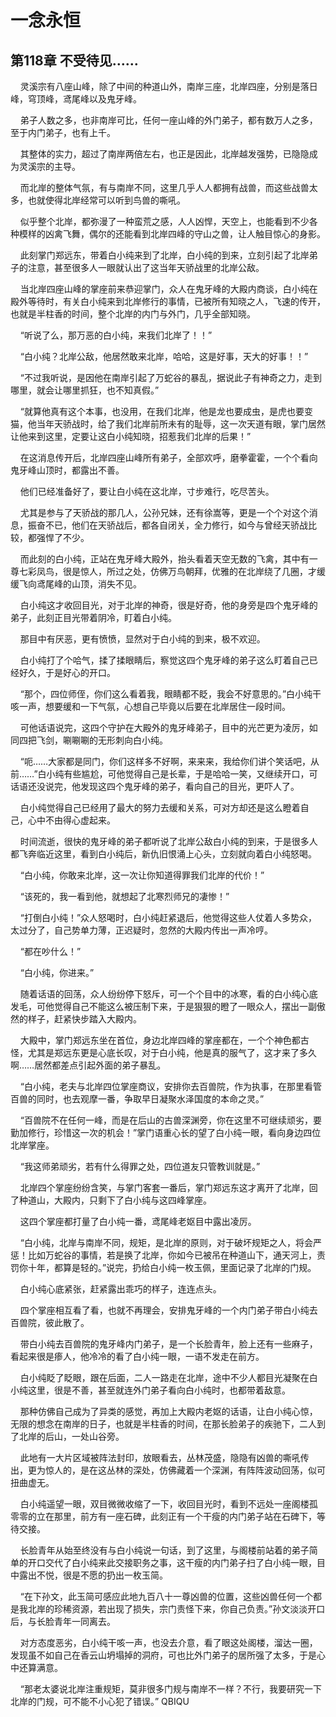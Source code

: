 # 一念永恒 
 ## 第118章 不受待见……
     灵溪宗有八座山峰，除了中间的种道山外，南岸三座，北岸四座，分别是落日峰，穹顶峰，鸢尾峰以及鬼牙峰。

    弟子人数之多，也非南岸可比，任何一座山峰的外门弟子，都有数万人之多，至于内门弟子，也有上千。

    其整体的实力，超过了南岸两倍左右，也正是因此，北岸越发强势，已隐隐成为灵溪宗的主导。

    而北岸的整体气氛，有与南岸不同，这里几乎人人都拥有战兽，而这些战兽太多，也就使得北岸经常可以听到鸟兽的嘶吼。

    似乎整个北岸，都弥漫了一种蛮荒之感，人人凶悍，天空上，也能看到不少各种模样的凶禽飞舞，偶尔的还能看到北岸四峰的守山之兽，让人触目惊心的身影。

    此刻掌门郑远东，带着白小纯来到了北岸，白小纯的到来，立刻引起了北岸弟子的注意，甚至很多人一眼就认出了这当年天骄战里的北岸公敌。

    当北岸四座山峰的掌座前来恭迎掌门，众人在鬼牙峰的大殿内商谈，白小纯在殿外等待时，有关白小纯来到北岸修行的事情，已被所有知晓之人，飞速的传开，也就是半柱香的时间，整个北岸的内门与外门，几乎全部知晓。

    “听说了么，那万恶的白小纯，来我们北岸了！！”

    “白小纯？北岸公敌，他居然敢来北岸，哈哈，这是好事，天大的好事！！”

    “不过我听说，是因他在南岸引起了万蛇谷的暴乱，据说此子有神奇之力，走到哪里，就会让哪里抓狂，也不知真假。”

    “就算他真有这个本事，也没用，在我们北岸，他是龙也要成虫，是虎也要变猫，他当年天骄战时，给了我们北岸前所未有的耻辱，这一次天道有眼，掌门居然让他来到这里，定要让这白小纯知晓，招惹我们北岸的后果！”

    在这消息传开后，北岸四座山峰所有弟子，全部欢呼，磨拳霍霍，一个个看向鬼牙峰山顶时，都露出不善。

    他们已经准备好了，要让白小纯在这北岸，寸步难行，吃尽苦头。

    尤其是参与了天骄战的那几人，公孙兄妹，还有徐嵩等，更是一个个对这个消息，振奋不已，他们在天骄战后，都各自闭关，全力修行，如今与曾经天骄战比较，都强悍了不少。

    而此刻的白小纯，正站在鬼牙峰大殿外，抬头看着天空无数的飞禽，其中有一尊七彩凤鸟，很是惊人，所过之处，仿佛万鸟朝拜，优雅的在北岸绕了几圈，才缓缓飞向鸢尾峰的山顶，消失不见。

    白小纯这才收回目光，对于北岸的神奇，很是好奇，他的身旁是四个鬼牙峰的弟子，此刻正目光带着阴冷，盯着白小纯。

    那目中有厌恶，更有愤愤，显然对于白小纯的到来，极不欢迎。

    白小纯打了个哈气，揉了揉眼睛后，察觉这四个鬼牙峰的弟子这么盯着自己已经好久，于是好心的开口。

    “那个，四位师侄，你们这么看着我，眼睛都不眨，我会不好意思的。”白小纯干咳一声，想要缓和一下气氛，心想自己毕竟以后要在北岸居住一段时间。

    可他话语说完，这四个守护在大殿外的鬼牙峰弟子，目中的光芒更为凌厉，如同四把飞剑，唰唰唰的无形刺向白小纯。

    “呃……大家都是同门，你们这样多不好啊，来来来，我给你们讲个笑话吧，从前……”白小纯有些尴尬，可他觉得自己是长辈，于是哈哈一笑，又继续开口，可话语还没说完，他发现这四个鬼牙峰的弟子，看向自己的目光，更吓人了。

    白小纯觉得自己已经用了最大的努力去缓和关系，可对方却还是这么瞪着自己，心中不由得心虚起来。

    时间流逝，很快的鬼牙峰的弟子都听说了北岸公敌白小纯的到来，于是很多人都飞奔临近这里，看到白小纯后，新仇旧恨涌上心头，立刻就向着白小纯怒喝。

    “白小纯，你敢来北岸，这一次让你知道得罪我们北岸的代价！”

    “该死的，我一看到他，就想起了北寒烈师兄的凄惨！”

    “打倒白小纯！”众人怒喝时，白小纯赶紧退后，他觉得这些人仗着人多势众，太过分了，自己势单力薄，正迟疑时，忽然的大殿内传出一声冷哼。

    “都在吵什么！”

    “白小纯，你进来。”

    随着话语的回荡，众人纷纷停下怒斥，可一个个目中的冰寒，看的白小纯心底发毛，可他觉得自己不能这么被压制下来，于是狠狠的瞪了一眼众人，摆出一副傲然的样子，赶紧快步踏入大殿内。

    大殿中，掌门郑远东坐在首位，身边北岸四峰的掌座都在，一个个神色都古怪，尤其是郑远东更是心底长叹，对于白小纯，他是真的服气了，这才来了多久啊……居然都差点引起外面的弟子暴乱。

    “白小纯，老夫与北岸四位掌座商议，安排你去百兽院，作为执事，在那里看管百兽的同时，也去观摩一番，争取早日凝聚水泽国度的本命之灵。”

    “百兽院不在任何一峰，而是在后山的古兽深渊旁，你在这里不可继续顽劣，要勤加修行，珍惜这一次的机会！”掌门语重心长的望了白小纯一眼，看向身边四位北岸掌座。

    “我这师弟顽劣，若有什么得罪之处，四位道友只管教训就是。”

    北岸四个掌座纷纷含笑，与掌门客套一番后，掌门郑远东这才离开了北岸，回了种道山，大殿内，只剩下了白小纯与这四峰掌座。

    这四个掌座都打量了白小纯一番，鸢尾峰老妪目中露出凌厉。

    “白小纯，北岸与南岸不同，规矩，是北岸的原则，对于破坏规矩之人，将会严惩！比如万蛇谷的事情，若是换了北岸，你如今已被吊在种道山下，通天河上，责罚你十年，都算是轻的。”说完，扔给白小纯一枚玉佩，里面记录了北岸的门规。

    白小纯心底紧张，赶紧露出乖巧的样子，连连点头。

    四个掌座相互看了看，也就不再理会，安排鬼牙峰的一个内门弟子带白小纯去百兽院，彼此散了。

    带白小纯去百兽院的鬼牙峰内门弟子，是一个长脸青年，脸上还有一些麻子，看起来很是瘆人，他冷冷的看了白小纯一眼，一语不发走在前方。

    白小纯眨了眨眼，跟在后面，二人一路走在北岸，途中不少人都目光凝聚在白小纯这里，很是不善，甚至就连外门弟子看向白小纯时，也都带着敌意。

    那种仿佛自己成为了异类的感觉，再加上大殿内老妪的话语，让白小纯心惊，无限的想念在南岸的日子，也就是半柱香的时间，在那长脸弟子的疾驰下，二人到了北岸的后山，一处山谷旁。

    此地有一大片区域被阵法封印，放眼看去，丛林茂盛，隐隐有凶兽的嘶吼传出，更为惊人的，是在这丛林的深处，仿佛藏着一个深渊，有阵阵波动回荡，似可扭曲虚无。

    白小纯遥望一眼，双目微微收缩了一下，收回目光时，看到不远处一座阁楼孤零零的立在那里，前方有一座石碑，此刻正有一个干瘦的内门弟子站在石碑下，等待交接。

    长脸青年从始至终没有与白小纯说一句话，到了这里，与阁楼前站着的弟子简单的开口交代了白小纯来此交接职务之事，这干瘦的内门弟子扫了白小纯一眼，目中露出不悦，很是不愿的扔出一枚玉简。

    “在下孙文，此玉简可感应此地九百八十一尊凶兽的位置，这些凶兽任何一个都是我北岸的珍稀资源，若出现了损失，宗门责怪下来，你自己负责。”孙文淡淡开口后，与长脸青年一同离去。

    对方态度恶劣，白小纯干咳一声，也没去介意，看了眼这处阁楼，溜达一圈，发现虽不如自己在香云山坍塌掉的洞府，可也比外门弟子的居所强了太多，于是心中还算满意。

    “那老太婆说北岸注重规矩，莫非很多门规与南岸不一样？不行，我要研究一下北岸的门规，可不能不小心犯了错误。” 
QBIQU